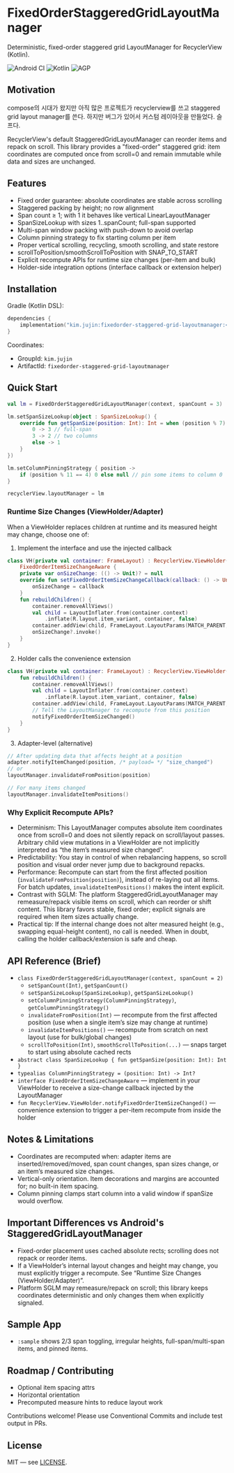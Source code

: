 # FixedOrderStaggeredGridLayoutManager

Deterministic, fixed-order staggered grid LayoutManager for RecyclerView (Kotlin).

![Android CI](https://img.shields.io/badge/android-library-green)
![Kotlin](https://img.shields.io/badge/kotlin-2.0.0-blue)
![AGP](https://img.shields.io/badge/agp-8.5.2-blueviolet)

## Motivation
compose의 시대가 왔지만 아직 많은 프로젝트가 recyclerview를 쓰고 staggered grid layout manager를 쓴다. 하지만 버그가 있어서 커스텀 레이아웃을 만들었다. 슬프다.

RecyclerView's default StaggeredGridLayoutManager can reorder items and repack on scroll. This library provides a "fixed-order" staggered grid: item coordinates are computed once from scroll=0 and remain immutable while data and sizes are unchanged.

## Features
- Fixed order guarantee: absolute coordinates are stable across scrolling
- Staggered packing by height; no row alignment
- Span count ≥ 1; with 1 it behaves like vertical LinearLayoutManager
- SpanSizeLookup with sizes 1..spanCount; full-span supported
- Multi-span window packing with push-down to avoid overlap
- Column pinning strategy to fix starting column per item
 - Proper vertical scrolling, recycling, smooth scrolling, and state restore
 - scrollToPosition/smoothScrollToPosition with SNAP_TO_START
 - Explicit recompute APIs for runtime size changes (per-item and bulk)
 - Holder-side integration options (interface callback or extension helper)

## Installation
Gradle (Kotlin DSL):

```kotlin
dependencies {
    implementation("kim.jujin:fixedorder-staggered-grid-layoutmanager:<version>")
}
```

Coordinates:
- GroupId: `kim.jujin`
- ArtifactId: `fixedorder-staggered-grid-layoutmanager`

## Quick Start
```kotlin
val lm = FixedOrderStaggeredGridLayoutManager(context, spanCount = 3)

lm.setSpanSizeLookup(object : SpanSizeLookup() {
    override fun getSpanSize(position: Int): Int = when (position % 7) {
        0 -> 3 // full-span
        3 -> 2 // two columns
        else -> 1
    }
})

lm.setColumnPinningStrategy { position ->
    if (position % 11 == 4) 0 else null // pin some items to column 0
}

recyclerView.layoutManager = lm
```

### Runtime Size Changes (ViewHolder/Adapter)
When a ViewHolder replaces children at runtime and its measured height may change, choose one of:

1) Implement the interface and use the injected callback
```kotlin
class VH(private val container: FrameLayout) : RecyclerView.ViewHolder(container),
    FixedOrderItemSizeChangeAware {
    private var onSizeChange: (() -> Unit)? = null
    override fun setFixedOrderItemSizeChangeCallback(callback: () -> Unit) {
        onSizeChange = callback
    }
    fun rebuildChildren() {
        container.removeAllViews()
        val child = LayoutInflater.from(container.context)
            .inflate(R.layout.item_variant, container, false)
        container.addView(child, FrameLayout.LayoutParams(MATCH_PARENT, WRAP_CONTENT))
        onSizeChange?.invoke()
    }
}
```

2) Holder calls the convenience extension
```kotlin
class VH(private val container: FrameLayout) : RecyclerView.ViewHolder(container) {
    fun rebuildChildren() {
        container.removeAllViews()
        val child = LayoutInflater.from(container.context)
            .inflate(R.layout.item_variant, container, false)
        container.addView(child, FrameLayout.LayoutParams(MATCH_PARENT, WRAP_CONTENT))
        // Tell the LayoutManager to recompute from this position
        notifyFixedOrderItemSizeChanged()
    }
}
```

3) Adapter-level (alternative)
```kotlin
// After updating data that affects height at a position
adapter.notifyItemChanged(position, /* payload= */ "size_changed")
// or
layoutManager.invalidateFromPosition(position)

// For many items changed
layoutManager.invalidateItemPositions()
```

### Why Explicit Recompute APIs?
- Determinism: This LayoutManager computes absolute item coordinates once from scroll=0 and does not silently repack on scroll/layout passes. Arbitrary child view mutations in a ViewHolder are not implicitly interpreted as “the item’s measured size changed”.
- Predictability: You stay in control of when rebalancing happens, so scroll position and visual order never jump due to background repacks.
- Performance: Recompute can start from the first affected position (`invalidateFromPosition(position)`), instead of re-laying out all items. For batch updates, `invalidateItemPositions()` makes the intent explicit.
- Contrast with SGLM: The platform StaggeredGridLayoutManager may remeasure/repack visible items on scroll, which can reorder or shift content. This library favors stable, fixed order; explicit signals are required when item sizes actually change.
- Practical tip: If the internal change does not alter measured height (e.g., swapping equal-height content), no call is needed. When in doubt, calling the holder callback/extension is safe and cheap.

## API Reference (Brief)
- `class FixedOrderStaggeredGridLayoutManager(context, spanCount = 2)`
  - `setSpanCount(Int)`, `getSpanCount()`
  - `setSpanSizeLookup(SpanSizeLookup)`, `getSpanSizeLookup()`
  - `setColumnPinningStrategy(ColumnPinningStrategy)`, `getColumnPinningStrategy()`
  - `invalidateFromPosition(Int)` — recompute from the first affected position (use when a single item’s size may change at runtime)
  - `invalidateItemPositions()` — recompute from scratch on next layout (use for bulk/global changes)
  - `scrollToPosition(Int)`, `smoothScrollToPosition(...)` — snaps target to start using absolute cached rects
- `abstract class SpanSizeLookup { fun getSpanSize(position: Int): Int }`
- `typealias ColumnPinningStrategy = (position: Int) -> Int?`
 - `interface FixedOrderItemSizeChangeAware` — implement in your ViewHolder to receive a size-change callback injected by the LayoutManager
 - `fun RecyclerView.ViewHolder.notifyFixedOrderItemSizeChanged()` — convenience extension to trigger a per-item recompute from inside the holder

## Notes & Limitations
- Coordinates are recomputed when: adapter items are inserted/removed/moved, span count changes, span sizes change, or an item’s measured size changes.
- Vertical-only orientation. Item decorations and margins are accounted for; no built-in item spacing.
- Column pinning clamps start column into a valid window if spanSize would overflow.

## Important Differences vs Android's StaggeredGridLayoutManager
- Fixed-order placement uses cached absolute rects; scrolling does not repack or reorder items.
- If a ViewHolder’s internal layout changes and height may change, you must explicitly trigger a recompute. See “Runtime Size Changes (ViewHolder/Adapter)”.
- Platform SGLM may remeasure/repack on scroll; this library keeps coordinates deterministic and only changes them when explicitly signaled.

## Sample App
- `:sample` shows 2/3 span toggling, irregular heights, full-span/multi-span items, and pinned items.

## Roadmap / Contributing
- Optional item spacing attrs
- Horizontal orientation
- Precomputed measure hints to reduce layout work

Contributions welcome! Please use Conventional Commits and include test output in PRs.

## License
MIT — see [LICENSE](LICENSE).
